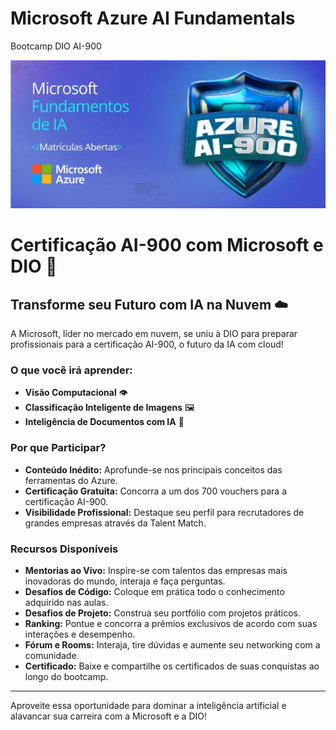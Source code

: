 # Microsoft Azure AI Fundamentals
Bootcamp DIO AI-900

<img src="https://github.com/viinisilva/AI-900/blob/main/Atv-01/IA-900.jpg">

# Certificação AI-900 com Microsoft e DIO 🚀

## Transforme seu Futuro com IA na Nuvem ☁️

A Microsoft, líder no mercado em nuvem, se uniu à DIO para preparar profissionais para a certificação AI-900, o futuro da IA com cloud!

### O que você irá aprender:

- **Visão Computacional** 👁️
- **Classificação Inteligente de Imagens** 🖼️
- **Inteligência de Documentos com IA** 📄

### Por que Participar?

- **Conteúdo Inédito:** Aprofunde-se nos principais conceitos das ferramentas do Azure.
- **Certificação Gratuita:** Concorra a um dos 700 vouchers para a certificação AI-900.
- **Visibilidade Profissional:** Destaque seu perfil para recrutadores de grandes empresas através da Talent Match.

### Recursos Disponíveis

- **Mentorias ao Vivo:** Inspire-se com talentos das empresas mais inovadoras do mundo, interaja e faça perguntas.
- **Desafios de Código:** Coloque em prática todo o conhecimento adquirido nas aulas.
- **Desafios de Projeto:** Construa seu portfólio com projetos práticos.
- **Ranking:** Pontue e concorra a prêmios exclusivos de acordo com suas interações e desempenho.
- **Fórum e Rooms:** Interaja, tire dúvidas e aumente seu networking com a comunidade.
- **Certificado:** Baixe e compartilhe os certificados de suas conquistas ao longo do bootcamp.

---

Aproveite essa oportunidade para dominar a inteligência artificial e alavancar sua carreira com a Microsoft e a DIO!

